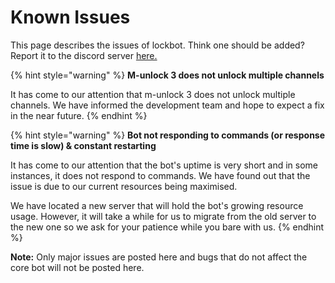 # Known Issues

This page describes the issues of lockbot. Think one should be added? Report it to the discord server [here.](https://discord.gg/qJyJ5D6)

{% hint style="warning" %}
**M-unlock 3 does not unlock multiple channels**

It has come to our attention that m-unlock 3 does not unlock multiple channels. We have informed the development team and hope to expect a fix in the near future.
{% endhint %}

{% hint style="warning" %}
**Bot not responding to commands \(or response time is slow\) & constant restarting**

It has come to our attention that the bot's uptime is very short and in some instances, it does not respond to commands. We have found out that the issue is due to our current resources being maximised.

We have located a new server that will hold the bot's growing resource usage. However, it will take a while for us to migrate from the old server to the new one so we ask for your patience while you bare with us. 
{% endhint %}

**Note:** Only major issues are posted here and bugs that do not affect the core bot will not be posted here.

